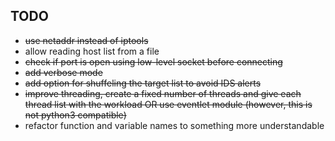 TODO
----

  * ~~use netaddr instead of iptools~~
  * allow reading host list from a file
  * ~~check if port is open using low-level socket before connecting~~
  * ~~add verbose mode~~
  * ~~add option for shuffeling the target list to avoid IDS alerts~~
  * ~~improve threading, create a fixed number of threads and give each thread list with the workload OR use eventlet module (however, this is not python3 compatible)~~
  * refactor function and variable names to something more understandable
